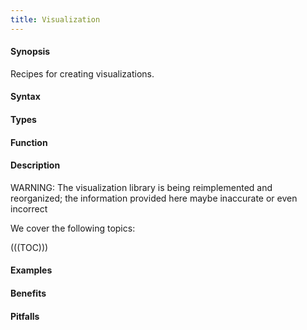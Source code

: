 ```yaml
---
title: Visualization
---
```


#### Synopsis

Recipes for creating visualizations.

#### Syntax

#### Types

#### Function

#### Description

WARNING: The visualization library is being reimplemented and reorganized; 
the information provided here maybe inaccurate or even incorrect

We cover the following topics:

(((TOC)))

#### Examples

#### Benefits

#### Pitfalls

